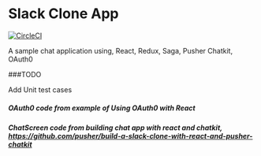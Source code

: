 # Slack Clone App

[![CircleCI](https://circleci.com/gh/trinadhm/slack-app-clone.svg?style=svg)](https://circleci.com/gh/trinadhm/slack-app-clone)

A sample chat application using, React, Redux, Saga, Pusher Chatkit, OAuth0

###TODO

Add Unit test cases

##### OAuth0 code from example of Using OAuth0 with React
##### ChatScreen code from building chat app with react and chatkit, https://github.com/pusher/build-a-slack-clone-with-react-and-pusher-chatkit